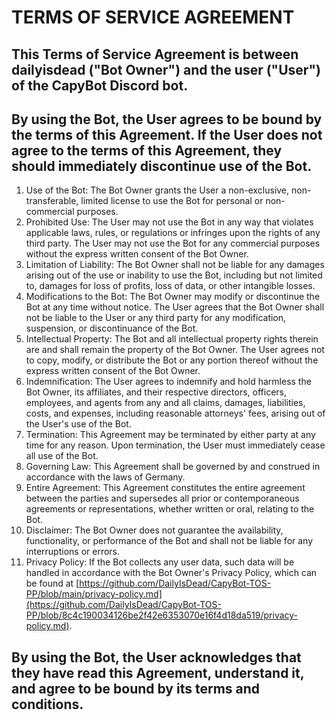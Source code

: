 # TERMS OF SERVICE AGREEMENT

## This Terms of Service Agreement is between dailyisdead ("Bot Owner") and the user ("User") of the CapyBot Discord bot.

## By using the Bot, the User agrees to be bound by the terms of this Agreement. If the User does not agree to the terms of this Agreement, they should immediately discontinue use of the Bot.

1. Use of the Bot: The Bot Owner grants the User a non-exclusive, non-transferable, limited license to use the Bot for personal or non-commercial purposes.
2. Prohibited Use: The User may not use the Bot in any way that violates applicable laws, rules, or regulations or infringes upon the rights of any third party. The User may not use the Bot for any commercial purposes without the express written consent of the Bot Owner.
3. Limitation of Liability: The Bot Owner shall not be liable for any damages arising out of the use or inability to use the Bot, including but not limited to, damages for loss of profits, loss of data, or other intangible losses.
4. Modifications to the Bot: The Bot Owner may modify or discontinue the Bot at any time without notice. The User agrees that the Bot Owner shall not be liable to the User or any third party for any modification, suspension, or discontinuance of the Bot.
5. Intellectual Property: The Bot and all intellectual property rights therein are and shall remain the property of the Bot Owner. The User agrees not to copy, modify, or distribute the Bot or any portion thereof without the express written consent of the Bot Owner.
6. Indemnification: The User agrees to indemnify and hold harmless the Bot Owner, its affiliates, and their respective directors, officers, employees, and agents from any and all claims, damages, liabilities, costs, and expenses, including reasonable attorneys' fees, arising out of the User's use of the Bot.
7. Termination: This Agreement may be terminated by either party at any time for any reason. Upon termination, the User must immediately cease all use of the Bot.
8. Governing Law: This Agreement shall be governed by and construed in accordance with the laws of Germany.
9. Entire Agreement: This Agreement constitutes the entire agreement between the parties and supersedes all prior or contemporaneous agreements or representations, whether written or oral, relating to the Bot.
10. Disclaimer: The Bot Owner does not guarantee the availability, functionality, or performance of the Bot and shall not be liable for any interruptions or errors.
11. Privacy Policy: If the Bot collects any user data, such data will be handled in accordance with the Bot Owner's Privacy Policy, which can be found at [https://github.com/DailyIsDead/CapyBot-TOS-PP/blob/main/privacy-policy.md](https://github.com/DailyIsDead/CapyBot-TOS-PP/blob/8c4c190034126be2f42e6353070e16f4d18da519/privacy-policy.md).

## By using the Bot, the User acknowledges that they have read this Agreement, understand it, and agree to be bound by its terms and conditions.
